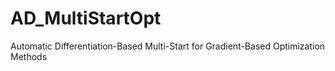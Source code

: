 # AD_MultiStartOpt
Automatic Differentiation-Based Multi-Start for Gradient-Based Optimization Methods
